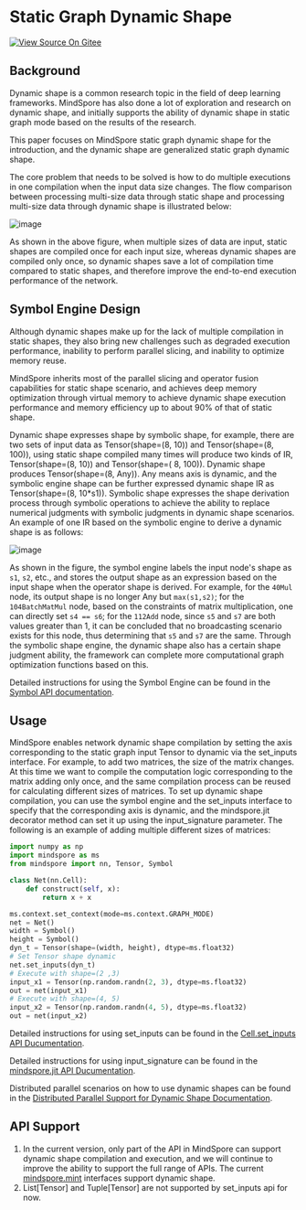# Static Graph Dynamic Shape

[![View Source On Gitee](https://mindspore-website.obs.cn-north-4.myhuaweicloud.com/website-images/r2.5.0/resource/_static/logo_source_en.svg)](https://gitee.com/mindspore/docs/blob/r2.5.0/docs/mindspore/source_en/model_train/program_form/static_graph_syntax/dynamic_shape.md)

## Background

Dynamic shape is a common research topic in the field of deep learning frameworks. MindSpore has also done a lot of exploration and research on dynamic shape, and initially supports the ability of dynamic shape in static graph mode based on the results of the research.

This paper focuses on MindSpore static graph dynamic shape for the introduction, and the dynamic shape are generalized static graph dynamic shape.

The core problem that needs to be solved is how to do multiple executions in one compilation when the input data size changes. The flow comparison between processing multi-size data through static shape and processing multi-size data through dynamic shape is illustrated below:

![image](https://mindspore-website.obs.cn-north-4.myhuaweicloud.com/website-images/r2.5.0/docs/mindspore/source_zh_cn/design/images/dynamic_shape/static_dynamic_shape_diff.png)

As shown in the above figure, when multiple sizes of data are input, static shapes are compiled once for each input size, whereas dynamic shapes are compiled only once, so dynamic shapes save a lot of compilation time compared to static shapes, and therefore improve the end-to-end execution performance of the network.

## Symbol Engine Design

Although dynamic shapes make up for the lack of multiple compilation in static shapes, they also bring new challenges such as degraded execution performance, inability to perform parallel slicing, and inability to optimize memory reuse.

MindSpore inherits most of the parallel slicing and operator fusion capabilities for static shape scenario, and achieves deep memory optimization through virtual memory to achieve dynamic shape execution performance and memory efficiency up to about 90% of that of static shape.

Dynamic shape expresses shape by symbolic shape, for example, there are two sets of input data as Tensor(shape=(8, 10)) and Tensor(shape=(8, 100)), using static shape compiled many times will produce two kinds of IR, Tensor(shape=(8, 10)) and Tensor(shape=( 8, 100)). Dynamic shape produces Tensor(shape=(8, Any)). Any means axis is dynamic, and the symbolic engine shape can be further expressed dynamic shape IR as Tensor(shape=(8, 10*s1)). Symbolic shape expresses the shape derivation process through symbolic operations to achieve the ability to replace numerical judgments with symbolic judgments in dynamic shape scenarios. An example of one IR based on the symbolic engine to derive a dynamic shape is as follows:

![image](https://mindspore-website.obs.cn-north-4.myhuaweicloud.com/website-images/r2.5.0/docs/mindspore/source_zh_cn/design/images/dynamic_shape/symbol_engine.png)

As shown in the figure, the symbol engine labels the input node's shape as `s1`, `s2`, etc., and stores the output shape as an expression based on the input shape when the operator shape is derived. For example, for the `40Mul` node, its output shape is no longer Any but `max(s1,s2)`; for the `104BatchMatMul` node, based on the constraints of matrix multiplication, one can directly set `s4 == s6`; for the `112Add` node, since `s5` and `s7` are both values greater than 1, it can be concluded that no broadcasting scenario exists for this node, thus determining that `s5` and `s7` are the same. Through the symbolic shape engine, the dynamic shape also has a certain shape judgment ability, the framework can complete more computational graph optimization functions based on this.

Detailed instructions for using the Symbol Engine can be found in the [Symbol API documentation](https://www.mindspore.cn/docs/en/r2.5.0/api_python/mindspore/mindspore.Symbol.html).

## Usage

MindSpore enables network dynamic shape compilation by setting the axis corresponding to the static graph input Tensor to dynamic via the set_inputs interface.
For example, to add two matrices, the size of the matrix changes. At this time we want to compile the computation logic corresponding to the matrix adding only once, and the same compilation process can be reused for calculating different sizes of matrices.
To set up dynamic shape compilation, you can use the symbol engine and the set_inputs interface to specify that the corresponding axis is dynamic, and the mindspore.jit decorator method can set it up using the input_signature parameter.
The following is an example of adding multiple different sizes of matrices:

```python
import numpy as np
import mindspore as ms
from mindspore import nn, Tensor, Symbol

class Net(nn.Cell):
    def construct(self, x):
        return x + x

ms.context.set_context(mode=ms.context.GRAPH_MODE)
net = Net()
width = Symbol()
height = Symbol()
dyn_t = Tensor(shape=(width, height), dtype=ms.float32)
# Set Tensor shape dynamic
net.set_inputs(dyn_t)
# Execute with shape=(2 ,3)
input_x1 = Tensor(np.random.randn(2, 3), dtype=ms.float32)
out = net(input_x1)
# Execute with shape=(4, 5)
input_x2 = Tensor(np.random.randn(4, 5), dtype=ms.float32)
out = net(input_x2)
```

Detailed instructions for using set_inputs can be found in the [Cell.set_inputs API Ducumentation](https://www.mindspore.cn/docs/en/r2.5.0/api_python/nn/mindspore.nn.Cell.html#mindspore.nn.Cell.set_inputs).

Detailed instructions for using input_signature can be found in the [mindspore.jit API Ducumentation](https://www.mindspore.cn/docs/en/r2.5.0/api_python/mindspore/mindspore.jit.html).

Distributed parallel scenarios on how to use dynamic shapes can be found in the [Distributed Parallel Support for Dynamic Shape Documentation](https://www.mindspore.cn/docs/en/r2.5.0/model_train/parallel/support_dynamic_shape_in_parallel.html).

## API Support

1. In the current version, only part of the API in MindSpore can support dynamic shape compilation and execution, and we will continue to improve the ability to support the full range of APIs. The current [mindspore.mint](https://www.mindspore.cn/docs/en/r2.5.0/api_python/mindspore.mint.html) interfaces support dynamic shape.
2. List[Tensor] and Tuple[Tensor] are not supported by set_inputs api for now.
